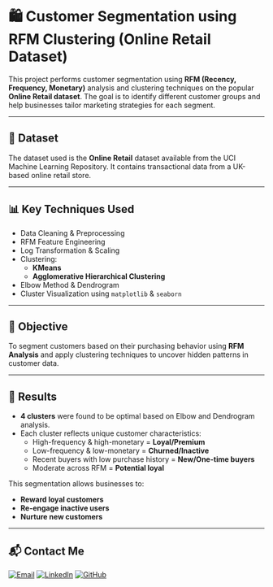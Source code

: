 # 🛍️ Customer Segmentation using RFM Clustering (Online Retail Dataset)

This project performs customer segmentation using **RFM (Recency, Frequency, Monetary)** analysis and clustering techniques on the popular **Online Retail dataset**. The goal is to identify different customer groups and help businesses tailor marketing strategies for each segment.

---

## 📁 Dataset

The dataset used is the **Online Retail** dataset available from the UCI Machine Learning Repository. It contains transactional data from a UK-based online retail store.

---

## 📊 Key Techniques Used

- Data Cleaning & Preprocessing
- RFM Feature Engineering
- Log Transformation & Scaling
- Clustering:
  - **KMeans**
  - **Agglomerative Hierarchical Clustering**
- Elbow Method & Dendrogram
- Cluster Visualization using `matplotlib` & `seaborn`

---

## 🧠 Objective

To segment customers based on their purchasing behavior using **RFM Analysis** and apply clustering techniques to uncover hidden patterns in customer data.

---

## 📌 Results

- **4 clusters** were found to be optimal based on Elbow and Dendrogram analysis.
- Each cluster reflects unique customer characteristics:
  - High-frequency & high-monetary = **Loyal/Premium**
  - Low-frequency & low-monetary = **Churned/Inactive**
  - Recent buyers with low purchase history = **New/One-time buyers**
  - Moderate across RFM = **Potential loyal**

This segmentation allows businesses to:
- **Reward loyal customers**
- **Re-engage inactive users**
- **Nurture new customers**

---

## 📬 Contact Me

[![Email](https://img.shields.io/badge/Email-D14836?style=for-the-badge&logo=gmail&logoColor=white)](mailto:abhinav8934g@gmail.com)
[![LinkedIn](https://img.shields.io/badge/LinkedIn-blue?style=for-the-badge&logo=linkedin&logoColor=white)](https://www.linkedin.com/in/abhinav2508)
[![GitHub](https://img.shields.io/badge/GitHub-000?style=for-the-badge&logo=github&logoColor=white)](https://github.com/Abhinav2508)


